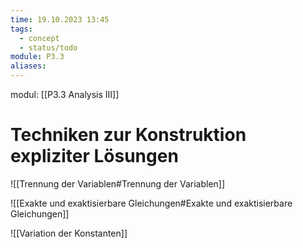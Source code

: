 ```yaml
---
time: 19.10.2023 13:45
tags:
  - concept
  - status/todo
module: P3.3
aliases:
---
```

modul: [[P3.3 Analysis III]]
# Techniken zur Konstruktion expliziter Lösungen

![[Trennung der Variablen#Trennung der Variablen]]

![[Exakte und exaktisierbare Gleichungen#Exakte und exaktisierbare Gleichungen]]

![[Variation der Konstanten]]
